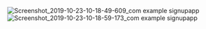 ![Screenshot_2019-10-23-10-18-49-609_com example signupapp](https://user-images.githubusercontent.com/35677260/67442680-1e5e4800-f62c-11e9-84e3-34f4ea112cb8.png)
![Screenshot_2019-10-23-10-18-59-173_com example signupapp](https://user-images.githubusercontent.com/35677260/67442684-20280b80-f62c-11e9-9a98-bd0c3bd32787.png)
